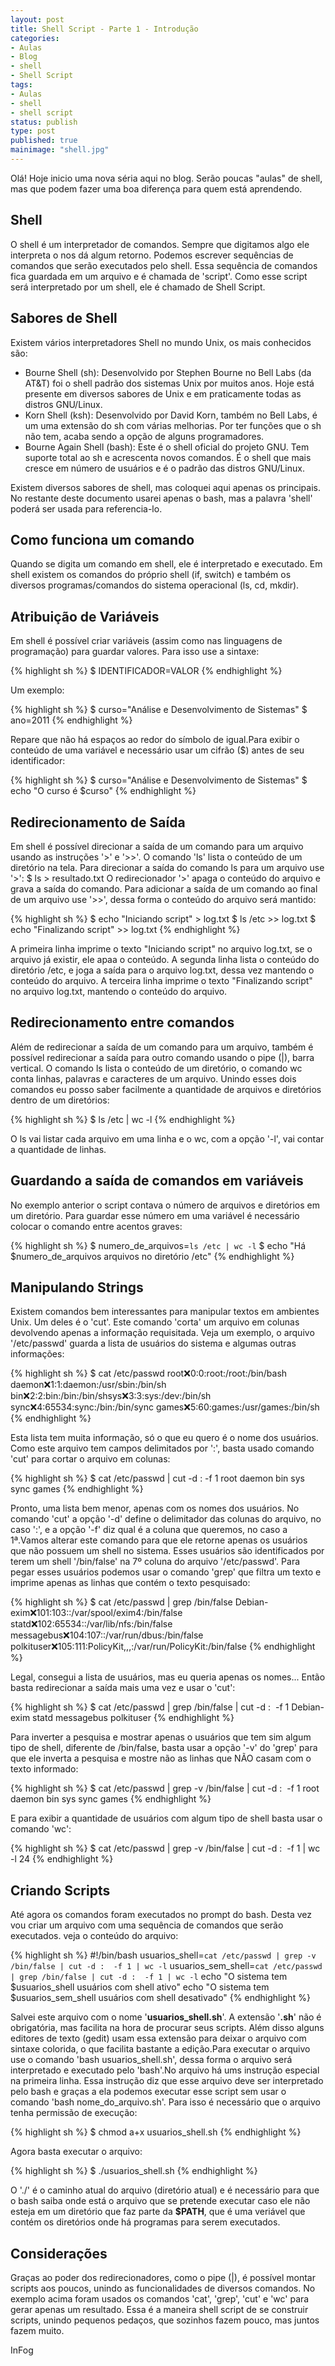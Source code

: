 ```yaml
---
layout: post
title: Shell Script - Parte 1 - Introdução
categories:
- Aulas
- Blog
- shell
- Shell Script
tags:
- Aulas
- shell
- shell script
status: publish
type: post
published: true
mainimage: "shell.jpg"
---
```


Olá!
Hoje inicio uma nova séria aqui no blog. Serão poucas "aulas" de shell, mas que podem fazer uma boa diferença para quem está aprendendo.

## Shell

O shell é um interpretador de comandos. Sempre que digitamos algo ele interpreta o nos dá algum retorno.
Podemos escrever sequências de comandos que serão executados pelo shell. Essa sequência de comandos fica guardada em um arquivo e é chamada de 'script'. Como esse script será interpretado por um shell, ele é chamado de Shell Script.

## Sabores de Shell

Existem vários interpretadores Shell no mundo Unix, os mais conhecidos são:

- Bourne Shell (sh): Desenvolvido por Stephen Bourne no Bell Labs (da AT&amp;T) foi o shell padrão dos sistemas Unix por muitos anos. Hoje está presente em diversos sabores de Unix e em praticamente todas as distros GNU/Linux.
- Korn Shell (ksh): Desenvolvido por David Korn, também no Bell Labs, é um uma extensão do sh com várias melhorias. Por ter funções que o sh não tem, acaba sendo a opção de alguns programadores.
- Bourne Again Shell (bash): Este é o shell oficial do projeto GNU. Tem suporte total ao sh e acrescenta novos comandos. É o shell que mais cresce em número de usuários e é o padrão das distros GNU/Linux.

Existem diversos sabores de shell, mas coloquei aqui apenas os principais. No restante deste documento usarei apenas o bash, mas a palavra 'shell' poderá ser usada para referencia-lo.

## Como funciona um comando

Quando se digita um comando em shell, ele é interpretado e executado. Em shell existem os comandos do próprio shell (if, switch) e também os diversos programas/comandos do sistema operacional (ls, cd, mkdir).

## Atribuição de Variáveis

Em shell é possível criar variáveis (assim como nas linguagens de programação) para guardar valores. Para isso use a sintaxe:

{% highlight sh %}
$ IDENTIFICADOR=VALOR
{% endhighlight %}

Um exemplo:

{% highlight sh %}
$ curso="Análise e Desenvolvimento de Sistemas"
$ ano=2011
{% endhighlight %}

Repare que não há espaços ao redor do símbolo de igual.Para exibir o conteúdo de uma variável e necessário usar um cifrão ($) antes de seu identificador:

{% highlight sh %}
$ curso="Análise e Desenvolvimento de Sistemas"
$ echo "O curso é $curso"
{% endhighlight %}

## Redirecionamento de Saída
Em shell é possível direcionar a saída de um comando para um arquivo usando as instruções '&gt;' e '&gt;&gt;'. O comando 'ls' lista o conteúdo de um diretório na tela. Para direcionar a saída do comando ls para um arquivo use '&gt;':
$ ls &gt; resultado.txt
O redirecionador '&gt;' apaga o conteúdo do arquivo e grava a saída do comando. Para adicionar a saída de um comando ao final de um arquivo use '&gt;&gt;', dessa forma o conteúdo do arquivo será mantido:

{% highlight sh %}
$ echo "Iniciando script" > log.txt
$ ls /etc >> log.txt
$ echo "Finalizando script" >> log.txt
{% endhighlight %}

A primeira linha imprime o texto "Iniciando script" no arquivo log.txt, se o arquivo já existir, ele apaa o conteúdo. A segunda linha lista o conteúdo do diretório /etc, e joga a saída para o arquivo log.txt, dessa vez mantendo o conteúdo do arquivo. A terceira linha imprime o texto "Finalizando script" no arquivo log.txt, mantendo o conteúdo do arquivo.

## Redirecionamento entre comandos

Além de redirecionar a saída de um comando para um arquivo, também é possível redirecionar a saída para outro comando usando o pipe (|), barra vertical. O comando ls lista o conteúdo de um diretório, o comando wc conta linhas, palavras e caracteres de um arquivo. Unindo esses dois comandos eu posso saber facilmente a quantidade de arquivos e diretórios dentro de um diretórios:

{% highlight sh %}
$ ls /etc | wc -l
{% endhighlight %}

O ls vai listar cada arquivo em uma linha e o wc, com a opção '-l', vai contar a quantidade de linhas.

## Guardando a saída de comandos em variáveis
No exemplo anterior o script contava o número de arquivos e diretórios em um diretório. Para guardar esse número em uma variável é necessário colocar o comando entre acentos graves:

{% highlight sh %}
$ numero_de_arquivos=`ls /etc | wc -l`
$ echo "Há $numero_de_arquivos arquivos no diretório /etc"
{% endhighlight %}

## Manipulando Strings

Existem comandos bem interessantes para manipular textos em ambientes Unix. Um deles é o 'cut'. Este comando 'corta' um arquivo em colunas devolvendo apenas a informação requisitada. Veja um exemplo, o arquivo '/etc/passwd' guarda a lista de usuários do sistema e algumas outras informações:

{% highlight sh %}
$ cat /etc/passwd
root:x:0:0:root:/root:/bin/bash
daemon:x:1:1:daemon:/usr/sbin:/bin/sh
bin:x:2:2:bin:/bin:/bin/shsys:x:3:3:sys:/dev:/bin/sh
sync:x:4:65534:sync:/bin:/bin/sync
games:x:5:60:games:/usr/games:/bin/sh
{% endhighlight %}

Esta lista tem muita informação, só o que eu quero é o nome dos usuários. Como este arquivo tem campos delimitados por ':', basta usado comando 'cut' para cortar o arquivo em colunas:

{% highlight sh %}
$ cat /etc/passwd | cut -d : -f 1
root
daemon
bin
sys
sync
games
{% endhighlight %}

Pronto, uma lista bem menor, apenas com os nomes dos usuários. No comando 'cut' a opção '-d' define o delimitador das colunas do arquivo, no caso ':', e a opção '-f' diz qual é a coluna que queremos, no caso a 1ª.Vamos alterar este comando para que ele retorne apenas os usuários que não possuem um shell no sistema. Esses usuários são identificados por terem um shell '/bin/false' na 7º coluna do arquivo '/etc/passwd'. Para pegar esses usuários podemos usar o comando 'grep' que filtra um texto e imprime apenas as linhas que contém o texto pesquisado:

{% highlight sh %}
$ cat /etc/passwd | grep /bin/false
Debian-exim:x:101:103::/var/spool/exim4:/bin/false
statd:x:102:65534::/var/lib/nfs:/bin/false
messagebus:x:104:107::/var/run/dbus:/bin/false
polkituser:x:105:111:PolicyKit,,,:/var/run/PolicyKit:/bin/false
{% endhighlight %}

Legal, consegui a lista de usuários, mas eu queria apenas os nomes... Então basta redirecionar a saída mais uma vez e usar o 'cut':

{% highlight sh %}
$ cat /etc/passwd | grep /bin/false | cut -d :  -f 1
Debian-exim
statd
messagebus
polkituser
{% endhighlight %}

Para inverter a pesquisa e mostrar apenas o usuários que tem sim algum tipo de shell, diferente de /bin/false, basta usar a opção '-v' do 'grep' para que ele inverta a pesquisa e mostre não as linhas que NÃO casam com o texto informado:

{% highlight sh %}
$ cat /etc/passwd | grep -v /bin/false | cut -d :  -f 1
root
daemon
bin
sys
sync
games
{% endhighlight %}

E para exibir a quantidade de usuários com algum tipo de shell basta usar o comando 'wc':

{% highlight sh %}
$ cat /etc/passwd | grep -v /bin/false | cut -d :  -f 1 | wc -l
24
{% endhighlight %}

## Criando Scripts
Até agora os comandos foram executados no prompt do bash. Desta vez vou criar um arquivo com uma sequência de comandos que serão executados. veja o conteúdo do arquivo:

{% highlight sh %}
#!/bin/bash
usuarios_shell=`cat /etc/passwd | grep -v /bin/false | cut -d :  -f 1 | wc -l`
usuarios_sem_shell=`cat /etc/passwd | grep /bin/false | cut -d :  -f 1 | wc -l`
echo "O sistema tem $usuarios_shell usuários com shell ativo"
echo "O sistema tem $usuarios_sem_shell usuários com shell desativado"
{% endhighlight %}

Salvei este arquivo com o nome '**usuarios_shell.sh**'. A extensão '**.sh**' não é obrigatória, mas facilita na hora de procurar seus scripts. Além disso alguns editores de texto (gedit) usam essa extensão para deixar o arquivo com sintaxe colorida, o que facilita bastante a edição.Para executar o arquivo use o comando 'bash usuarios_shell.sh', dessa forma o arquivo será interpretado e executado pelo 'bash'.No arquivo há ums instrução especial na primeira linha. Essa instrução diz que esse arquivo deve ser interpretado pelo bash e graças a ela podemos executar esse script sem usar o comando 'bash nome_do_arquivo.sh'. Para isso é necessário que o arquivo tenha permissão de execução:

{% highlight sh %}
$ chmod a+x usuarios_shell.sh
{% endhighlight %}

Agora basta executar o arquivo:

{% highlight sh %}
$ ./usuarios_shell.sh
{% endhighlight %}

O './' é o caminho atual do arquivo (diretório atual) e é necessário para que o bash saiba onde está o arquivo que se pretende executar caso ele não esteja em um diretório que faz parte da **$PATH**, que é uma veriável que contém os diretórios onde há programas para serem executados.

## Considerações

Graças ao poder dos redirecionadores, como o pipe (\|), é possível montar scripts aos poucos, unindo as funcionalidades de diversos comandos. No exemplo acima foram usados os comandos 'cat', 'grep', 'cut' e 'wc' para gerar apenas um resultado. Essa é a maneira shell script de se construir scripts, unindo pequenos pedaços, que sozinhos fazem pouco, mas juntos fazem muito.

InFog
